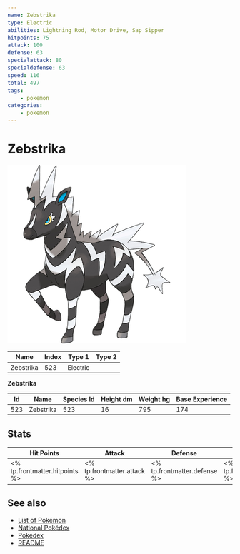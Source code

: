 ```yaml
---
name: Zebstrika
type: Electric
abilities: Lightning Rod, Motor Drive, Sap Sipper
hitpoints: 75
attack: 100
defense: 63
specialattack: 80
specialdefense: 63
speed: 116
total: 497
tags:
    - pokemon
categories:
    - pokemon
---
```


# Zebstrika


![Zebstrika](images/523.png)

| **Name** | **Index** | **Type 1** | **Type 2** |
|----|----|----|----|
| Zebstrika | 523 | Electric  |  |

**Zebstrika** 




| **Id** | **Name** | **Species Id** | **Height dm** | **Weight hg** | **Base Experience** |
|--------|----------|----------------|------------|------------|---------------------|
| 523 | Zebstrika | 523 | 16 | 795 | 174 |



## Stats

| **Hit Points** | **Attack** | **Defense** | **Special Attack** | **Special Defense** | **Speed** | **Total** |
|----------------|------------|-------------|--------------------|---------------------|-----------|-----------|
| <% tp.frontmatter.hitpoints %> | <% tp.frontmatter.attack %> | <% tp.frontmatter.defense %> | <% tp.frontmatter.specialattack %> | <% tp.frontmatter.specialdefense %> | <% tp.frontmatter.speed %> | <% tp.frontmatter.total %> |

## See also

- [List of Pokémon](../pokemon.md)
- [National Pokédex](../national_pokedex.md)
- [Pokédex](../pokedex.md)
- [README](../README.md)
